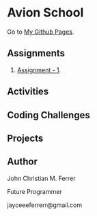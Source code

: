 # Avion School
Go to [My Github Pages](https://buuloooy0318.github.io/batch6-activities/).


## Assignments
1. [Assignment - 1](https://buuloooy0318.github.io/batch6-activities/Assignment-1/index.html).


## Activities


## Coding Challenges


## Projects


## Author
<p>John Christian M. Ferrer</p>
<p>Future Programmer</p>
<p>jayceeeferrerr@gmail.com</p>
